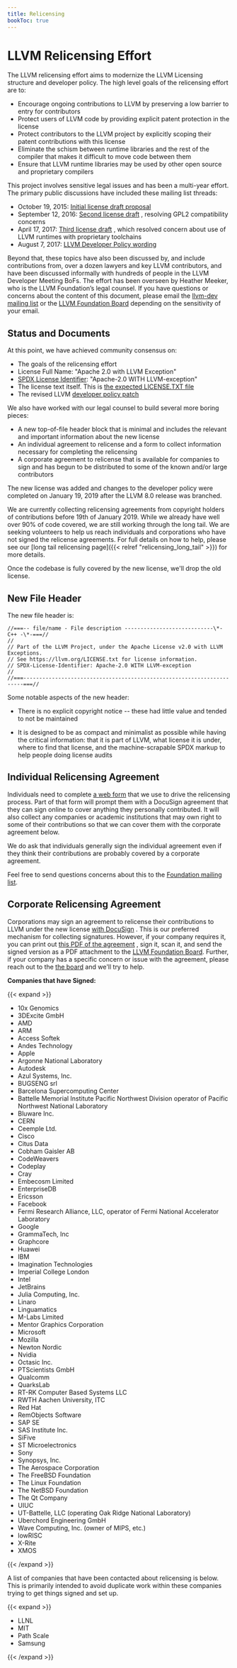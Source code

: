 ```yaml
---
title: Relicensing
bookToc: true
---
```


# LLVM Relicensing Effort

The LLVM relicensing effort aims to modernize the LLVM Licensing structure and
developer policy. The high level goals of the relicensing effort are to:

* Encourage ongoing contributions to LLVM by preserving a low barrier to entry
  for contributors
* Protect users of LLVM code by providing explicit patent protection in the
  license
* Protect contributors to the LLVM project by explicitly scoping their patent
  contributions with this license
* Eliminate the schism between runtime libraries and the rest of the compiler
  that makes it difficult to move code between them
* Ensure that LLVM runtime libraries may be used by other open source and
  proprietary compilers

This project involves sensitive legal issues and has been a multi-year
effort. The primary public discussions have included these mailing list threads:

* October 19, 2015: [Initial license draft proposal](http://lists.llvm.org/pipermail/llvm-dev/2015-October/091536.html)
* September 12, 2016: [Second license draft](http://lists.llvm.org/pipermail/llvm-dev/2016-September/104778.html)
  , resolving GPL2 compatibility concerns
* April 17, 2017: [Third license draft](http://lists.llvm.org/pipermail/llvm-dev/2017-April/112142.html)
  , which resolved concern about use of LLVM runtimes with proprietary
  toolchains
* August 7, 2017: [LLVM Developer Policy wording](http://lists.llvm.org/pipermail/llvm-dev/2017-August/116266.html)

Beyond that, these topics have also been discussed by, and include contributions
from, over a dozen lawyers and key LLVM contributors, and have been discussed
informally with hundreds of people in the LLVM Developer Meeting BoFs. The
effort has been overseen by Heather Meeker, who is the LLVM Foundation’s legal
counsel. If you have questions or concerns about the content of this document,
please email the [llvm-dev mailing
list](http://lists.llvm.org/cgi-bin/mailman/listinfo/llvm-dev) or the [LLVM
Foundation Board](mailto://board@llvm.org) depending on the sensitivity of your
email.

## Status and Documents

At this point, we have achieved community consensus on:

* The goals of the relicensing effort
* License Full Name: "Apache 2.0 with LLVM Exception"
* [SPDX License Identifier](https://spdx.org/licenses/):
  "Apache-2.0 WITH LLVM-exception"
* The license text itself. This is [the expected LICENSE.TXT file](/relicensing/LICENSE.txt)
* The revised LLVM [developer policy patch](/relicensing/devpolicy.patch)

We also have worked with our legal counsel to build several more boring pieces:

* A new top-of-file header block that is minimal and includes the relevant and
  important information about the new license
* An individual agreement to relicense and a form to collect information
  necessary for completing the relicensing
* A corporate agreement to relicense that is available for companies to sign
  and has begun to be distributed to some of the known and/or large contributors

The new license was added and changes to the developer policy were completed on
January 19, 2019 after the LLVM 8.0 release was branched.

We are currently collecting relicensing agreements from copyright holders of
contributions before 19th of January 2019. While we already have well over 90%
of code covered, we are still working through the long tail. We are seeking
volunteers to help us reach individuals and corporations who have not signed the
relicense agreements. For full details on how to help, please see our
[long tail relicensing page]({{< relref "relicensing_long_tail" >}}) for more
details.

Once the codebase is fully covered by the new license, we'll drop the old
license.

## New File Header

The new file header is:

    //===-- file/name - File description ----------------------------\*- C++ -\*-===//
    //
    // Part of the LLVM Project, under the Apache License v2.0 with LLVM Exceptions.
    // See https://llvm.org/LICENSE.txt for license information.
    // SPDX-License-Identifier: Apache-2.0 WITH LLVM-exception
    //
    //===----------------------------------------------------------------------===//

Some notable aspects of the new header:

* There is no explicit copyright notice -- these had little value and tended
  to not be maintained

* It is designed to be as compact and minimalist as possible while having the
  critical information: that it is part of LLVM, what license it is under,
  where to find that license, and the machine-scrapable SPDX markup to help
  people doing license audits

## Individual Relicensing Agreement

Individuals need to complete [a web
form](https://goo.gl/forms/X4HiyYRcRHOnTSvC3) that we use to drive the
relicensing process. Part of that form will prompt them with a DocuSign
agreement that they can sign online to cover anything they personally
contributed. It will also collect any companies or academic institutions that
may own right to some of their contributions so that we can cover them with the
corporate agreement below.

We do ask that individuals generally sign the individual agreement even if they
think their contributions are probably covered by a corporate agreement.

Feel free to send questions concerns about this to the [Foundation mailing
list](mailto://llvm-foundation@lists.llvm.org).

## Corporate Relicensing Agreement

Corporations may sign an agreement to relicense their contributions to LLVM
under the new license [with DocuSign](https://na3.docusign.net/Member/PowerFormSigning.aspx?PowerFormId=5a2bb38c-41c4-4ce0-a26e-52a7eb8ae51c)
. This is our preferred mechanism for collecting signatures. However, if your
company requires it, you can print out [this PDF of the agreement](https://drive.google.com/open?id=1FiHyH__qqr6Ki2RXDEAcP7SEYFhsawNo)
, sign it, scan it, and send the signed version as a PDF attachment to the [LLVM
Foundation Board](mailto://board@llvm.org). Further, if your company has a
specific concern or issue with the agreement, please reach out to the [the
board](mailto://board@llvm.org) and we'll try to help.

**Companies that have Signed:**

{{< expand >}}

* 10x Genomics
* 3DExcite GmbH
* AMD
* ARM
* Access Softek
* Andes Technology
* Apple
* Argonne National Laboratory
* Autodesk
* Azul Systems, Inc.
* BUGSENG srl
* Barcelona Supercomputing Center
* Battelle Memorial Institute Pacific Northwest Division operator of Pacific
  Northwest National Laboratory
* Bluware Inc.
* CERN
* Ceemple Ltd.
* Cisco
* Citus Data
* Cobham Gaisler AB
* CodeWeavers
* Codeplay
* Cray
* Embecosm Limited
* EnterpriseDB
* Ericsson
* Facebook
* Fermi Research Alliance, LLC, operator of Fermi National Accelerator
  Laboratory
* Google
* GrammaTech, Inc
* Graphcore
* Huawei
* IBM
* Imagination Technologies
* Imperial College London
* Intel
* JetBrains
* Julia Computing, Inc.
* Linaro
* Linguamatics
* M-Labs Limited
* Mentor Graphics Corporation
* Microsoft
* Mozilla
* Newton Nordic
* Nvidia
* Octasic Inc.
* PTScientists GmbH
* Qualcomm
* QuarksLab
* RT-RK Computer Based Systems LLC
* RWTH Aachen University, ITC
* Red Hat
* RemObjects Software
* SAP SE
* SAS Institute Inc.
* SiFive
* ST Microelectronics
* Sony
* Synopsys, Inc.
* The Aerospace Corporation
* The FreeBSD Foundation
* The Linux Foundation
* The NetBSD Foundation
* The Qt Company
* UIUC
* UT-Battelle, LLC (operating Oak Ridge National Laboratory)
* Uberchord Engineering GmbH
* Wave Computing, Inc. (owner of MIPS, etc.)
* lowRISC
* X-Rite
* XMOS

{{< /expand >}}

A list of companies that have been contacted about relicensing is below. This is
primarily intended to avoid duplicate work within these companies trying to get
things signed and set up.

{{< expand >}}

* LLNL
* MIT
* Path Scale
* Samsung

{{< /expand >}}
